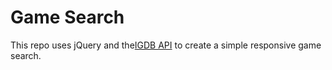 # Game Search
This repo uses jQuery and the[IGDB API](https://www.igdb.com/api) to create a simple responsive game search.